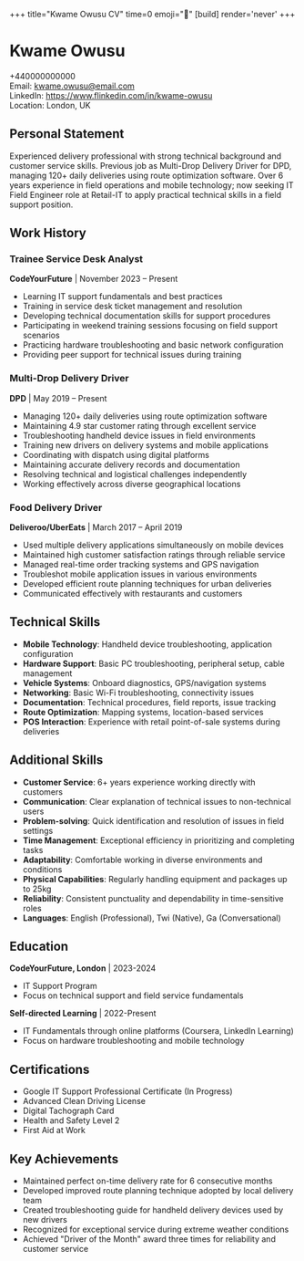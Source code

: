 +++
title="Kwame Owusu CV" 
time=0 
emoji="📄" 
[build]
render='never'
+++

# Kwame Owusu

+440000000000  
Email: kwame.owusu@email.com  
LinkedIn: https://www.flinkedin.com/in/kwame-owusu  
Location: London, UK

## Personal Statement

Experienced delivery professional with strong technical background and customer service skills. Previous job as Multi-Drop Delivery Driver for DPD, managing 120+ daily deliveries using route optimization software. Over 6 years experience in field operations and mobile technology; now seeking IT Field Engineer role at Retail-IT to apply practical technical skills in a field support position.

## Work History

### Trainee Service Desk Analyst

**CodeYourFuture** | November 2023 – Present

- Learning IT support fundamentals and best practices
- Training in service desk ticket management and resolution
- Developing technical documentation skills for support procedures
- Participating in weekend training sessions focusing on field support scenarios
- Practicing hardware troubleshooting and basic network configuration
- Providing peer support for technical issues during training

### Multi-Drop Delivery Driver

**DPD** | May 2019 – Present

- Managing 120+ daily deliveries using route optimization software
- Maintaining 4.9 star customer rating through excellent service
- Troubleshooting handheld device issues in field environments
- Training new drivers on delivery systems and mobile applications
- Coordinating with dispatch using digital platforms
- Maintaining accurate delivery records and documentation
- Resolving technical and logistical challenges independently
- Working effectively across diverse geographical locations

### Food Delivery Driver

**Deliveroo/UberEats** | March 2017 – April 2019

- Used multiple delivery applications simultaneously on mobile devices
- Maintained high customer satisfaction ratings through reliable service
- Managed real-time order tracking systems and GPS navigation
- Troubleshot mobile application issues in various environments
- Developed efficient route planning techniques for urban deliveries
- Communicated effectively with restaurants and customers

## Technical Skills

- **Mobile Technology**: Handheld device troubleshooting, application configuration
- **Hardware Support**: Basic PC troubleshooting, peripheral setup, cable management
- **Vehicle Systems**: Onboard diagnostics, GPS/navigation systems
- **Networking**: Basic Wi-Fi troubleshooting, connectivity issues
- **Documentation**: Technical procedures, field reports, issue tracking
- **Route Optimization**: Mapping systems, location-based services
- **POS Interaction**: Experience with retail point-of-sale systems during deliveries

## Additional Skills

- **Customer Service**: 6+ years experience working directly with customers
- **Communication**: Clear explanation of technical issues to non-technical users
- **Problem-solving**: Quick identification and resolution of issues in field settings
- **Time Management**: Exceptional efficiency in prioritizing and completing tasks
- **Adaptability**: Comfortable working in diverse environments and conditions
- **Physical Capabilities**: Regularly handling equipment and packages up to 25kg
- **Reliability**: Consistent punctuality and dependability in time-sensitive roles
- **Languages**: English (Professional), Twi (Native), Ga (Conversational)

## Education

**CodeYourFuture, London** | 2023-2024

- IT Support Program
- Focus on technical support and field service fundamentals

**Self-directed Learning** | 2022-Present

- IT Fundamentals through online platforms (Coursera, LinkedIn Learning)
- Focus on hardware troubleshooting and mobile technology

## Certifications

- Google IT Support Professional Certificate (In Progress)
- Advanced Clean Driving License
- Digital Tachograph Card
- Health and Safety Level 2
- First Aid at Work

## Key Achievements

- Maintained perfect on-time delivery rate for 6 consecutive months
- Developed improved route planning technique adopted by local delivery team
- Created troubleshooting guide for handheld delivery devices used by new drivers
- Recognized for exceptional service during extreme weather conditions
- Achieved "Driver of the Month" award three times for reliability and customer service
